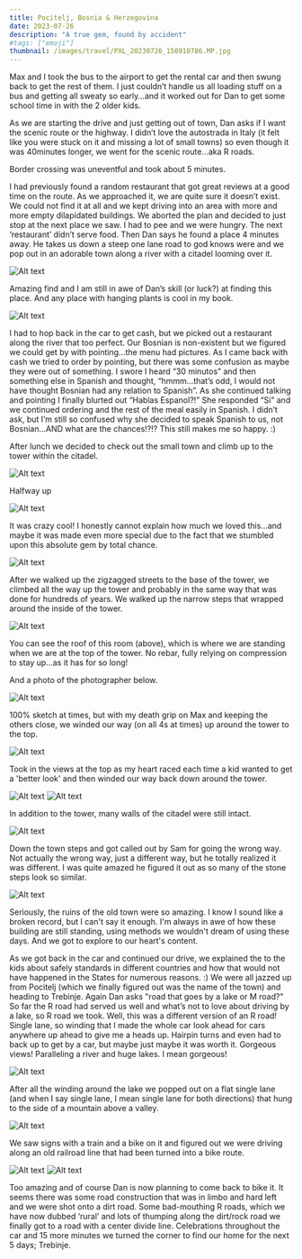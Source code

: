 ```yaml
---
title: Pocitelj, Bosnia & Herzegovina
date: 2023-07-26
description: "A true gem, found by accident"
#tags: ["emoji"]
thumbnail: /images/travel/PXL_20230726_150910786.MP.jpg
---
```


Max and I took the bus to the airport to get the rental car and then swung back to get the rest of them. I just couldn’t handle us all loading stuff on a bus and getting all sweaty so early…and it worked out for Dan to get some school time in with the 2 older kids.

As we are starting the drive and just getting out of town, Dan asks if I want the scenic route or the highway. I didn’t love the autostrada in Italy (it felt like you were stuck on it and missing a lot of small towns) so even though it was 40minutes longer, we went for the scenic route…aka R roads.

Border crossing was uneventful and took about 5 minutes.

I had previously found a random restaurant that got great reviews at a good time on the route. As we approached it, we are quite sure it doesn’t exist. We could not find it at all and we kept driving into an area with more and more empty dilapidated buildings. We aborted the plan and decided to just stop at the next place we saw. I had to pee and we were hungry. The next ‘restaurant’ didn’t serve food. Then Dan says he found a place 4 minutes away. He takes us down a steep one lane road to god knows were and we pop out in an adorable town along a river with a citadel looming over it. 

![Alt text](/images/travel/PXL_20230726_144735300.jpg)

Amazing find and I am still in awe of Dan’s skill (or luck?) at finding this place. And any place with hanging plants is cool in my book.

![Alt text](/images/travel/PXL_20230726_144100024.jpg)

I had to hop back in the car to get cash, but we picked out a restaurant along the river that too perfect. Our Bosnian is non-existent but we figured we could get by with pointing…the menu had pictures. As I came back with cash we tried to order by pointing, but there was some confusion as maybe they were out of something. I swore I heard “30 minutos” and then something else in Spanish and thought, “hmmm…that’s odd, I would not have thought Bosnian had any relation to Spanish”. As she continued talking and pointing I finally blurted out “Hablas Espanol?!” She responded “Si” and we continued ordering and the rest of the meal easily in Spanish. I didn’t ask, but I’m still so confused why she decided to speak Spanish to us, not Bosnian…AND what are the chances!?!? This still makes me so happy. :)

After lunch we decided to check out the small town and climb up to the tower within the citadel. 

![Alt text](/images/travel/PXL_20230726_150029017.jpg)

Halfway up

![Alt text](/images/travel/PXL_20230726_150740704.jpg)

It was crazy cool! I honestly cannot explain how much we loved this…and maybe it was made even more special due to the fact that we stumbled upon this absolute gem by total chance. 

![Alt text](/images/travel/PXL_20230726_150546555.jpg)

After we walked up the zigzagged streets to the base of the tower, we climbed all the way up the tower and probably in the same way that was done for hundreds of years. We walked up the narrow steps that wrapped around the inside of the tower. 

![Alt text](/images/travel/PXL_20230726_151352366.jpg)

You can see the roof of this room (above), which is where we are standing when we are at the top of the tower. No rebar, fully relying on compression to stay up...as it has for so long!

And a photo of the photographer below.

![Alt text](/images/travel/PXL_20230726_151418828.jpg)

100% sketch at times, but with my death grip on Max and keeping the others close, we winded our way (on all 4s at times) up around the tower to the top. 

![Alt text](/images/travel/PXL_20230726_151618610.jpg)

Took in the views at the top as my heart raced each time a kid wanted to get a 'better look' and then winded our way back down around the tower.

![Alt text](/images/travel/PXL_20230726_151658034.MP.jpg)
![Alt text](/images/travel/PXL_20230726_151937324.jpg)

In addition to the tower, many walls of the citadel were still intact.

![Alt text](/images/travel/PXL_20230726_151035651.jpg)

Down the town steps and got called out by Sam for going the wrong way. Not actually the wrong way, just a different way, but he totally realized it was different. I was quite amazed he figured it out as so many of the stone steps look so similar.

![Alt text](/images/travel/PXL_20230726_151016638.jpg)

Seriously, the ruins of the old town were so amazing. I know I sound like a broken record, but I can't say it enough. I'm always in awe of how these building are still standing, using methods we wouldn't dream of using these days. And we got to explore to our heart's content.

As we got back in the car and continued our drive, we explained the to the kids about safely standards in different countries and how that would not have happened in the States for numerous reasons. :)  We were all jazzed up from Pocitelj (which we finally figured out was the name of the town) and heading to Trebinje. Again Dan asks "road that goes by a lake or M road?" So far the R road had served us well and what’s not to love about driving by a lake, so R road we took. Well, this was a different version of an R road! Single lane, so winding that I made the whole car look ahead for cars anywhere up ahead to give me a heads up. Hairpin turns and even had to back up to get by a car, but maybe just maybe it was worth it. Gorgeous views! Paralleling a river and huge lakes. I mean gorgeous! 

![Alt text](/images/travel/PXL_20230726_163638541.jpg)

After all the winding around the lake we popped out on a flat single lane (and when I say single lane, I mean single lane for both directions) that hung to the side of a mountain above a valley. 

![Alt text](/images/travel/PXL_20230726_163057924.MP.jpg)

We saw signs with a train and a bike on it and figured out we were driving along an old railroad line that had been turned into a bike route.

![Alt text](/images/travel/PXL_20230726_164800742.jpg)
![Alt text](/images/travel/PXL_20230726_171916538.jpg)

Too amazing and of course Dan is now planning to come back to bike it. It seems there was some road construction that was in limbo and hard left and we were shot onto a dirt road. Some bad-mouthing R roads, which we have now dubbed ‘rural’ and lots of thumping along the dirt/rock road we finally got to a road with a center divide line. Celebrations throughout the car and 15 more minutes we turned the corner to find our home for the next 5 days; Trebinje.